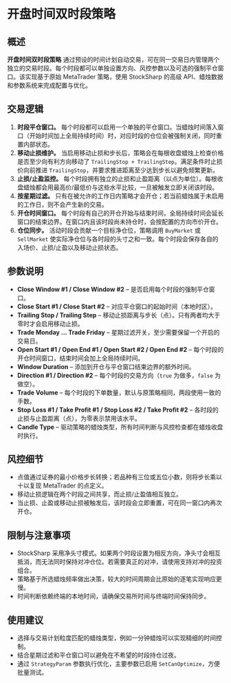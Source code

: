 # 开盘时间双时段策略

## 概述
**开盘时间双时段策略** 通过预设的时间计划自动交易，可在同一交易日内管理两个独立的交易时段。每个时段都可以单独设置方向、风控参数以及可选的强制平仓窗口。该实现基于原始 MetaTrader 策略，使用 StockSharp 的高级 API、蜡烛数据和参数系统来完成配置与优化。

## 交易逻辑
1. **时段平仓窗口。** 每个时段都可以启用一个单独的平仓窗口。当蜡烛时间落入窗口（开始时间加上全局持续时间）时，对应时段的仓位会被强制关闭，同时重置内部状态。
2. **移动止损维护。** 当启用移动止损和步长后，策略会在每根收盘蜡烛上检查价格是否至少向有利方向移动了 `TrailingStop + TrailingStep`。满足条件时止损价向前推进 `TrailingStop`，并要求推进距离至少达到步长以避免频繁更新。
3. **止损/止盈监控。** 每个时段拥有独立的止损和止盈距离（以点为单位）。每根收盘蜡烛都会用最高价/最低价与这些水平比较，一旦被触发立即关闭该时段。
4. **按星期过滤。** 只有在被允许的工作日内策略才会开仓；若当前蜡烛属于未启用的工作日，则不会产生新的交易。
5. **开仓时间窗口。** 每个时段有自己的开仓开始与结束时间，全局持续时间会延长窗口的结束边界。在窗口内且该时段尚未持仓时，会按配置的方向市价开仓。
6. **仓位同步。** 活动时段会贡献一个目标净仓位，策略调用 `BuyMarket` 或 `SellMarket` 使实际净仓位与各时段的头寸之和一致。每个时段会保存各自的入场价、止损/止盈以及移动止损状态。

## 参数说明
- **Close Window #1 / Close Window #2** – 是否启用每个时段的强制平仓窗口。
- **Close Start #1 / Close Start #2** – 对应平仓窗口的起始时间（本地时区）。
- **Trailing Stop / Trailing Step** – 移动止损距离与步长（点）。只有两者均大于零时才会启用移动止损。
- **Trade Monday … Trade Friday** – 星期过滤开关，至少需要保留一个开启的交易日。
- **Open Start #1 / Open End #1 / Open Start #2 / Open End #2** – 每个时段的开仓时间窗口，结束时间会加上全局持续时间。
- **Window Duration** – 添加到开仓与平仓窗口结束边界的额外时间。
- **Direction #1 / Direction #2** – 每个时段的交易方向（`true` 为做多，`false` 为做空）。
- **Trade Volume** – 每个时段的下单数量，默认与原策略相同，两段使用一致的手数。
- **Stop Loss #1 / Take Profit #1 / Stop Loss #2 / Take Profit #2** – 各时段的止损与止盈距离（点），为零表示禁用该水平。
- **Candle Type** – 驱动策略的蜡烛类型，所有时间判断与风控检查都在蜡烛收盘时执行。

## 风控细节
- 点值通过证券的最小价格步长转换；若品种有三位或五位小数，则将步长乘以十以复现 MetaTrader 的点定义。
- 移动止损逻辑在两个时段之间共享，而止损/止盈值相互独立。
- 当止损、止盈或移动止损被触发后，该时段会立即重置，可在同一窗口内再次开仓。

## 限制与注意事项
- StockSharp 采用净头寸模式。如果两个时段设置为相反方向，净头寸会相互抵消，而无法同时保持对冲仓位。若需要真正的对冲，请使用支持对冲的投资组合。
- 策略基于所选蜡烛频率做出决策，较大的时间周期会比原始的逐笔实现响应更慢。
- 时间判断依赖终端的本地时间，请确保交易所时间与终端时间保持同步。

## 使用建议
- 选择与交易计划粒度匹配的蜡烛类型，例如一分钟蜡烛可以实现精细的时间控制。
- 结合星期过滤和平仓窗口可以避免在不希望的时段持仓过夜。
- 通过 `StrategyParam` 参数执行优化，主要参数已启用 `SetCanOptimize`，方便批量测试。
